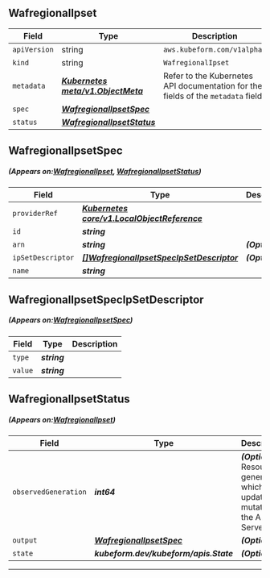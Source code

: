 ## WafregionalIpset
| Field | Type | Description |
| ------ | ----- | ----------- |
| `apiVersion` | string | `aws.kubeform.com/v1alpha1` |
|    `kind` | string | `WafregionalIpset` |
| `metadata` | ***[Kubernetes meta/v1.ObjectMeta](https://kubernetes.io/docs/reference/generated/kubernetes-api/v1.13/#objectmeta-v1-meta)***|Refer to the Kubernetes API documentation for the fields of the `metadata` field.|
| `spec` | ***[WafregionalIpsetSpec](#WafregionalIpsetSpec)***||
| `status` | ***[WafregionalIpsetStatus](#WafregionalIpsetStatus)***||
## WafregionalIpsetSpec
##### (Appears on:[WafregionalIpset](#WafregionalIpset), [WafregionalIpsetStatus](#WafregionalIpsetStatus))
| Field | Type | Description |
| ------ | ----- | ----------- |
| `providerRef` | ***[Kubernetes core/v1.LocalObjectReference](https://kubernetes.io/docs/reference/generated/kubernetes-api/v1.13/#localobjectreference-v1-core)***||
| `id` | ***string***||
| `arn` | ***string***| ***(Optional)*** |
| `ipSetDescriptor` | ***[[]WafregionalIpsetSpecIpSetDescriptor](#WafregionalIpsetSpecIpSetDescriptor)***| ***(Optional)*** |
| `name` | ***string***||
## WafregionalIpsetSpecIpSetDescriptor
##### (Appears on:[WafregionalIpsetSpec](#WafregionalIpsetSpec))
| Field | Type | Description |
| ------ | ----- | ----------- |
| `type` | ***string***||
| `value` | ***string***||
## WafregionalIpsetStatus
##### (Appears on:[WafregionalIpset](#WafregionalIpset))
| Field | Type | Description |
| ------ | ----- | ----------- |
| `observedGeneration` | ***int64***| ***(Optional)*** Resource generation, which is updated on mutation by the API Server.|
| `output` | ***[WafregionalIpsetSpec](#WafregionalIpsetSpec)***| ***(Optional)*** |
| `state` | ***kubeform.dev/kubeform/apis.State***| ***(Optional)*** |
---
